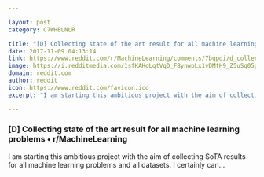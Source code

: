 ```yaml
---

layout: post
category: C7WHBLNLR

title: "[D] Collecting state of the art result for all machine learning problems • r/MachineLearning"
date: 2017-11-09 04:13:14
link: https://www.reddit.com/r/MachineLearning/comments/7bqpdi/d_collecting_state_of_the_art_result_for_all/
image: https://i.redditmedia.com/1sfKAHoLqtVqD_F8ynwpLx1vDMtH9_Z5uSq05gxUbe0.jpg?w=320&s=07bbae09894c4c0d49c9e0f0fdc4b51b
domain: reddit.com
author: reddit
icon: https://www.reddit.com/favicon.ico
excerpt: "I am starting this ambitious project with the aim of collecting SoTA results for all machine learning problems and all datasets. I certainly can..."

---
```


### [D] Collecting state of the art result for all machine learning problems • r/MachineLearning

I am starting this ambitious project with the aim of collecting SoTA results for all machine learning problems and all datasets. I certainly can...